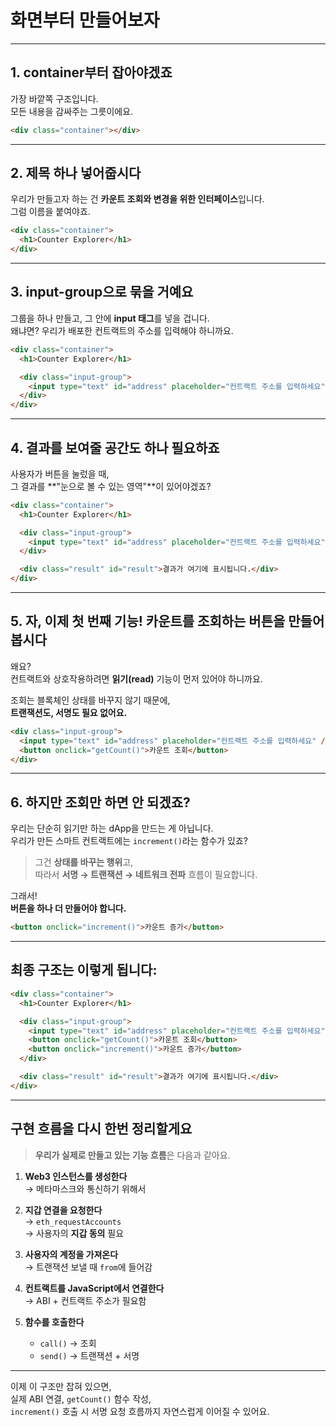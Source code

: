# 화면부터 만들어보자

---

## 1. container부터 잡아야겠죠

가장 바깥쪽 구조입니다.  
모든 내용을 감싸주는 그릇이에요.

```html
<div class="container"></div>
```

---

## 2. 제목 하나 넣어줍시다

우리가 만들고자 하는 건 **카운트 조회와 변경을 위한 인터페이스**입니다.  
그럼 이름을 붙여야죠.

```html
<div class="container">
  <h1>Counter Explorer</h1>
</div>
```

---

## 3. input-group으로 묶을 거예요

그룹을 하나 만들고, 그 안에 **input 태그**를 넣을 겁니다.  
왜냐면? 우리가 배포한 컨트랙트의 주소를 입력해야 하니까요.

```html
<div class="container">
  <h1>Counter Explorer</h1>

  <div class="input-group">
    <input type="text" id="address" placeholder="컨트랙트 주소를 입력하세요" />
  </div>
</div>
```

---

## 4. 결과를 보여줄 공간도 하나 필요하죠

사용자가 버튼을 눌렀을 때,  
그 결과를 **"눈으로 볼 수 있는 영역"**이 있어야겠죠?

```html
<div class="container">
  <h1>Counter Explorer</h1>

  <div class="input-group">
    <input type="text" id="address" placeholder="컨트랙트 주소를 입력하세요" />
  </div>

  <div class="result" id="result">결과가 여기에 표시됩니다.</div>
</div>
```

---

## 5. 자, 이제 첫 번째 기능! 카운트를 조회하는 버튼을 만들어봅시다

왜요?  
컨트랙트와 상호작용하려면 **읽기(read)** 기능이 먼저 있어야 하니까요.

조회는 블록체인 상태를 바꾸지 않기 때문에,  
**트랜잭션도, 서명도 필요 없어요.**

```html
<div class="input-group">
  <input type="text" id="address" placeholder="컨트랙트 주소를 입력하세요" />
  <button onclick="getCount()">카운트 조회</button>
</div>
```

---

## 6. 하지만 조회만 하면 안 되겠죠?

우리는 단순히 읽기만 하는 dApp을 만드는 게 아닙니다.  
우리가 만든 스마트 컨트랙트에는 `increment()`라는 함수가 있죠?

> 그건 **상태를 바꾸는 행위**고,  
> 따라서 **서명 → 트랜잭션 → 네트워크 전파** 흐름이 필요합니다.

그래서!  
**버튼을 하나 더 만들어야 합니다.**

```html
<button onclick="increment()">카운트 증가</button>
```

---

## 최종 구조는 이렇게 됩니다:

```html
<div class="container">
  <h1>Counter Explorer</h1>

  <div class="input-group">
    <input type="text" id="address" placeholder="컨트랙트 주소를 입력하세요" />
    <button onclick="getCount()">카운트 조회</button>
    <button onclick="increment()">카운트 증가</button>
  </div>

  <div class="result" id="result">결과가 여기에 표시됩니다.</div>
</div>
```

---

## 구현 흐름을 다시 한번 정리할게요

> **우리가 실제로 만들고 있는 기능 흐름**은 다음과 같아요.

1. **Web3 인스턴스를 생성한다**  
   → 메타마스크와 통신하기 위해서

2. **지갑 연결을 요청한다**  
   → `eth_requestAccounts`  
   → 사용자의 **지갑 동의** 필요

3. **사용자의 계정을 가져온다**  
   → 트랜잭션 보낼 때 `from`에 들어감

4. **컨트랙트를 JavaScript에서 연결한다**  
   → ABI + 컨트랙트 주소가 필요함

5. **함수를 호출한다**
   - `call()` → 조회
   - `send()` → 트랜잭션 + 서명

---

이제 이 구조만 잡혀 있으면,  
실제 ABI 연결, `getCount()` 함수 작성,  
`increment()` 호출 시 서명 요청 흐름까지 자연스럽게 이어질 수 있어요.
